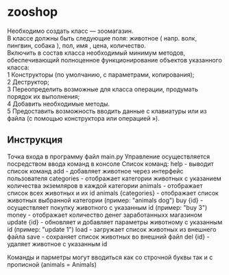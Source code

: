 # zooshop
Необходимо создать класс — зоомагазин. </br>
В классе должны быть следующие поля: животное ( напр. волк, пингвин, собака ), пол, имя , цена, количество.</br>
Включить в состав класса необходимый минимум методов, обеспечивающий полноценное функционирование объектов указанного класса:</br>
 1 Конструкторы (по умолчанию, с параметрами, копирования);</br>
 2 Деструктор;</br>
 3 Переопределить возможные для класса операции, продумать порядок их выполнения;</br>
 4 Добавить необходимые методы.</br>
 5 Предоставить возможность вводить данные с клавиатуры или из файла (с помощью конструктора или операцией »).</br>
 
 ## Инструкция
 Точка входа в программу файл main.py
 Управление осуществляется посредством ввода команд в консоле
 Список команд:
    help - выводит список команд
    add - добавляет животное через интерфейс пользователя
    categories - отображает категории животных с указанием количества экземляров в каждой категории
    animals - отображает список всех животных и их id
    animals {categories} - отображает список животных выбранной категории (пример: "animals dog")
    buy {id} - осуществляет покупку животного с указанным id (пример: "buy 3")
    money - отображает количество денег заработанныхх магазином
    update {id} - обновляет и добавляет параметры животному с указанным id (пример: "update 1")
    load - загружает список животных из внешнего файла
    save - сохраняет список животных во внешний файл
    del {id} - удаляет животное с указанным id
 
 Команды и парметры могут вводиться как со строчной буквы так и с прописной (animals = Animals)
 